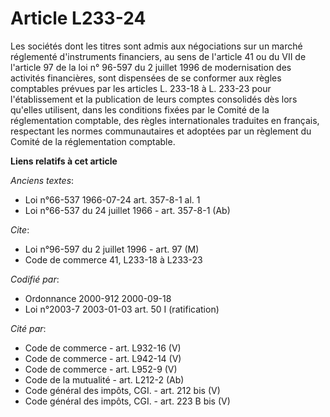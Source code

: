 # Article L233-24

Les sociétés dont les titres sont admis aux négociations sur un marché réglementé d'instruments financiers, au sens de
l'article 41 ou du VII de l'article 97 de la loi n° 96-597 du 2 juillet 1996 de modernisation des activités financières, sont
dispensées de se conformer aux règles comptables prévues par les articles L. 233-18 à L. 233-23 pour l'établissement et la
publication de leurs comptes consolidés dès lors qu'elles utilisent, dans les conditions fixées par le Comité de la
réglementation comptable, des règles internationales traduites en français, respectant les normes communautaires et adoptées
par un règlement du Comité de la réglementation comptable.

**Liens relatifs à cet article**

_Anciens textes_:

  - Loi n°66-537 1966-07-24 art. 357-8-1 al. 1
  - Loi n°66-537 du 24 juillet 1966 - art. 357-8-1 (Ab)

_Cite_:

  - Loi n°96-597 du 2 juillet 1996 - art. 97 (M)
  - Code de commerce 41, L233-18 à L233-23

_Codifié par_:

  - Ordonnance 2000-912 2000-09-18
  - Loi n°2003-7 2003-01-03 art. 50 I (ratification)

_Cité par_:

  - Code de commerce - art. L932-16 (V)
  - Code de commerce - art. L942-14 (V)
  - Code de commerce - art. L952-9 (V)
  - Code de la mutualité - art. L212-2 (Ab)
  - Code général des impôts, CGI. - art. 212 bis (V)
  - Code général des impôts, CGI. - art. 223 B bis (V)
